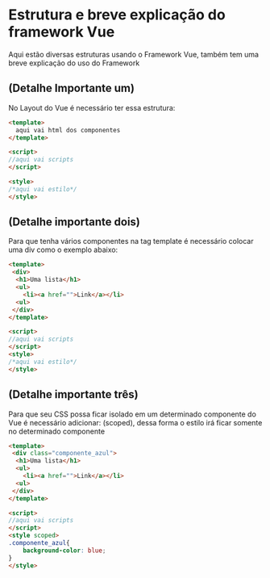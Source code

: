 # Estrutura e breve explicação do framework Vue 

Aqui estão diversas estruturas usando o Framework Vue, também tem uma breve explicação do uso do Framework 

## (Detalhe Importante um)
No Layout do Vue é necessário ter essa estrutura:

```html
<template>
  aqui vai html dos componentes 
</template>

<script>
//aqui vai scripts
</script>

<style>
/*aqui vai estilo*/
</style>
```
## (Detalhe importante dois)

Para que tenha vários componentes na tag template é necessário colocar uma div como o exemplo abaixo:

```html
<template>
 <div>
  <h1>Uma lista</h1>
  <ul>
    <li><a href="">Link</a></li>
  <ul>
 </div>
</template>

<script>
//aqui vai scripts
</script>
<style>
/*aqui vai estilo*/
</style>
```
## (Detalhe importante três)

Para que seu CSS possa ficar isolado em um determinado componente do Vue é necessário adicionar: (scoped), dessa forma o estilo irá ficar somente no determinado componente 

```html
<template>
 <div class="componente_azul">
  <h1>Uma lista</h1>
  <ul>
    <li><a href="">Link</a></li>
  <ul>
 </div>
</template>

<script>
//aqui vai scripts
</script>
<style scoped>
.componente_azul{
    background-color: blue;
}
</style>
```
